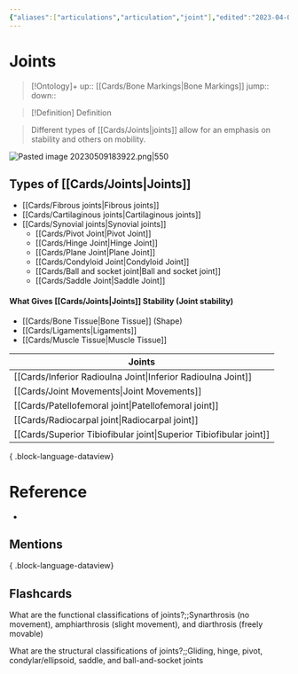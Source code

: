 ```yaml
---
{"aliases":["articulations","articulation","joint"],"edited":"2023-04-06 Thu","date created":"2022-12-12 Mon","dg-publish":true,"permalink":"/cards/joints/","dgPassFrontmatter":true}
---
```


# Joints

> [!Ontology]+
> up:: [[Cards/Bone Markings\|Bone Markings]]
> jump::
> down:: 

> [!Definition] Definition
> 

> Different types of [[Cards/Joints\|joints]] allow for an emphasis on stability and others on mobility.

![Pasted image 20230509183922.png|550](/img/user/Extras/Images/Pasted%20image%2020230509183922.png)

## Types of [[Cards/Joints\|Joints]]
- [[Cards/Fibrous joints\|Fibrous joints]]
- [[Cards/Cartilaginous joints\|Cartilaginous joints]]
- [[Cards/Synovial joints\|Synovial joints]]
	- [[Cards/Pivot Joint\|Pivot Joint]]
	- [[Cards/Hinge Joint\|Hinge Joint]]
	- [[Cards/Plane Joint\|Plane Joint]]
	- [[Cards/Condyloid Joint\|Condyloid Joint]]
	- [[Cards/Ball and socket joint\|Ball and socket joint]]
	- [[Cards/Saddle Joint\|Saddle Joint]]

#### What Gives [[Cards/Joints\|Joints]] Stability (Joint stability)
- [[Cards/Bone Tissue\|Bone Tissue]] (Shape)
- [[Cards/Ligaments\|Ligaments]]
- [[Cards/Muscle Tissue\|Muscle Tissue]]

| Joints                                                                |
| --------------------------------------------------------------------- |
| [[Cards/Inferior Radioulna Joint\|Inferior Radioulna Joint]]       |
| [[Cards/Joint Movements\|Joint Movements]]                         |
| [[Cards/Patellofemoral joint\|Patellofemoral joint]]               |
| [[Cards/Radiocarpal joint\|Radiocarpal joint]]                     |
| [[Cards/Superior Tibiofibular joint\|Superior Tibiofibular joint]] |

{ .block-language-dataview}

# Reference
- 

## Mentions

{ .block-language-dataview}

## Flashcards

What are the functional classifications of joints?;;Synarthrosis (no movement), amphiarthrosis (slight movement), and diarthrosis (freely movable)
<!--SR:!2023-10-24,1,130-->

What are the structural classifications of joints?;;Gliding, hinge, pivot, condylar/ellipsoid, saddle, and ball-and-socket joints
<!--SR:!2023-12-09,95,270-->
